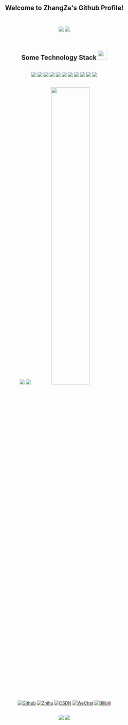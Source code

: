 <h2 align="center">Welcome to ZhangZe's Github Profile!</h2>

<br>

<p align="center">
  <img src="https://github-readme-stats.vercel.app/api?username=ParallelLight&show_icons=true&theme=tokyonight&line_height=40" />
  <img src="https://github-readme-stats.vercel.app/api/top-langs/?username=ParallelLight&theme=radical" />
</p>

<br>

<p align="center">
  <h2 align="center">Some Technology Stack <img src="https://media.giphy.com/media/WUlplcMpOCEmTGBtBW/giphy.gif" width="30" /></h2>
</p>

<br>

<div align="center">
  <img src="https://img.shields.io/badge/-Python-black?style=flat-square&logo=python"/>
  <img src="https://img.shields.io/badge/-HTML-black?style=flat-square&logo=html5"/>
  <img src="https://img.shields.io/badge/-JavaScript-black?style=flat-square&logo=javascript"/>
  <img src="https://img.shields.io/badge/-CSS-black?style=flat-square&logo=css3"/>

  <img src="https://img.shields.io/badge/-MySQL-black?style=flat-square&logo=mysql"/>
  <img src="https://img.shields.io/badge/-MongoDB-black?style=flat-square&logo=mongodb"/>

  <img src="https://img.shields.io/badge/-Nodejs-black?style=flat-square&logo=Node.js"/>
  <img src="https://img.shields.io/badge/-Vuejs-black?style=flat-square&logo=Vue.js"/>

  <img src="https://img.shields.io/badge/-Git-black?style=flat-square&logo=git"/>
  <img src="https://img.shields.io/badge/-GitHub-black?style=flat-square&logo=github"/>

  <img src="https://komarev.com/ghpvc/?username=ParallelLight&color=0EA5D6&label=ZhangZe's+Profile+ViewS" />
</div>

<br>

<p align = "center">
  <img src="https://activity-graph.herokuapp.com/graph?username=ParallelLight&theme=redical" />
  <img src="https://cdn.jsdelivr.net/gh/ParallelLight/personal-picture/202203261059653.gif" />
  <img width="50%" src="https://github-readme-streak-stats.herokuapp.com/?user=ParallelLight&show_icons=true&locale=en&layout=compact&theme=radical&line_height=0" />
</p>

<br>
<br>

<div align="center">

  [![Github](https://img.shields.io/badge/Github-ParallelLight-%230D1117.svg)](https://github.com/ParallelLight)
  [![Zhihu](https://img.shields.io/badge/Zhihu-知乎-%230066FF.svg)](https://www.zhihu.com/people/parallellight)
  [![CSDN](https://img.shields.io/badge/CSDN-博客-%23FC5531.svg)](https://blog.csdn.net/weixin_44421798)
  [![WeChat](https://img.shields.io/badge/WeChat-微信公众号-%2307C160.svg)](https://mp.weixin.qq.com/s/vUkZ7N0cZFGZb-7xuzsgAQ)
  [![Bilibili](https://img.shields.io/badge/Bilibili-哔哩哔哩-%2300A1D6.svg)](https://space.bilibili.com/252451772)
  
</div>

<br>

<div align="center">
  <img src="https://cdn.jsdelivr.net/gh/ParallelLight/personal-picture/202204031251455.jpg" />
  <img src="https://cdn.jsdelivr.net/gh/ParallelLight/personal-picture/202203260000242.jpg" />
</div>
